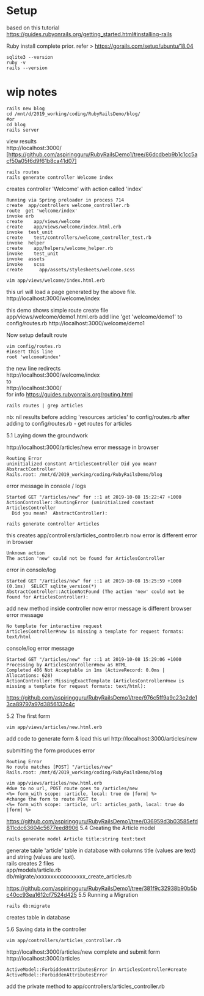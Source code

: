 # Setup

based on this tutorial
https://guides.rubyonrails.org/getting_started.html#installing-rails

Ruby install complete prior.
refer > https://gorails.com/setup/ubuntu/18.04

```
sqlite3 --version
ruby -v
rails --version
```


# wip notes
```
rails new blog  
cd /mnt/d/2019_working/coding/RubyRailsDemo/blog/
#or
cd blog  
rails server  
```
view results  
http://localhost:3000/  
[https://github.com/aspiringguru/RubyRailsDemo1/tree/86dcdbeb9b1c1cc5acf50a05f6d9f61b8ca41d07]
```
rails routes
rails generate controller Welcome index
```
creates controller 'Welcome' with action called  'index'

```
Running via Spring preloader in process 714
create  app/controllers welcome_controller.rb
route  get 'welcome/index'
invoke erb
create    app/views/welcome
create    app/views/welcome/index.html.erb
invoke  test_unit
create    test/controllers/welcome_controller_test.rb
invoke  helper
create    app/helpers/welcome_helper.rb
invoke    test_unit
invoke  assets
invoke    scss
create      app/assets/stylesheets/welcome.scss
```

```
vim app/views/welcome/index.html.erb
```
this url will load a page generated by the above file.
http://localhost:3000/welcome/index

this demo shows simple route
create file app/views/welcome/demo1.html.erb
add line 'get 'welcome/demo1' to  config/routes.rb
http://localhost:3000/welcome/demo1

Now setup default route
```
vim config/routes.rb
#insert this line
root 'welcome#index'
```
the new line redirects   
http://localhost:3000/welcome/index  
to    
http://localhost:3000/  
for info
https://guides.rubyonrails.org/routing.html

```
rails routes | grep articles
```
nb: nil results before adding 'resources :articles' to config/routes.rb
after adding to config/routes.rb - get routes for articles


5.1  Laying down the groundwork

http://localhost:3000/articles/new
error message in browser
```
Routing Error
uninitialized constant ArticlesController Did you mean? AbstractController
Rails.root: /mnt/d/2019_working/coding/RubyRailsDemo/blog
```
error message in console / logs
```
Started GET "/articles/new" for ::1 at 2019-10-08 15:22:47 +1000
ActionController::RoutingError (uninitialized constant ArticlesController
  Did you mean?  AbstractController):
```

```
rails generate controller Articles
```
this creates app/controllers/articles_controller.rb
now error is different
error in browser
```
Unknown action
The action 'new' could not be found for ArticlesController
```
error in console/log
```
Started GET "/articles/new" for ::1 at 2019-10-08 15:25:59 +1000
(0.1ms)  SELECT sqlite_version(*)
AbstractController::ActionNotFound (The action 'new' could not be found for ArticlesController):
```
add new method inside controller
now error message is different
browser error message
```
No template for interactive request
ArticlesController#new is missing a template for request formats: text/html
```
console/log error message
```
Started GET "/articles/new" for ::1 at 2019-10-08 15:29:06 +1000
Processing by ArticlesController#new as HTML
Completed 406 Not Acceptable in 1ms (ActiveRecord: 0.0ms | Allocations: 628)
ActionController::MissingExactTemplate (ArticlesController#new is missing a template for request formats: text/html):
```

https://github.com/aspiringguru/RubyRailsDemo1/tree/976c5ff9a9c23e2de13ca89797a97d3856132c4c

5.2 The first form

```
vim app/views/articles/new.html.erb
```
add code to generate form & load this url
http://localhost:3000/articles/new

submitting the form produces error
```
Routing Error
No route matches [POST] "/articles/new"
Rails.root: /mnt/d/2019_working/coding/RubyRailsDemo/blog
```

```
vim app/views/articles/new.html.erb
#due to no url, POST route goes to /articles/new
<%= form_with scope: :article, local: true do |form| %>
#change the form to route POST to
<%= form_with scope: :article, url: articles_path, local: true do |form| %>
```

https://github.com/aspiringguru/RubyRailsDemo1/tree/036959d3b03585efd811cdc63604c5677eed8906
5.4 Creating the Article model

```
rails generate model Article title:string text:text
```
generate table 'article' table in database with columns title (values are text) and string (values are text).  
rails creates 2 files  
app/models/article.rb    
db/migrate/xxxxxxxxxxxxxxxxx_create_articles.rb  

https://github.com/aspiringguru/RubyRailsDemo1/tree/381f9c32938b90b5bc40cc93ea1612cf7524d425
5.5 Running a Migration

```
rails db:migrate
```
creates table in database

5.6 Saving data in the controller

```
vim app/controllers/articles_controller.rb
```

http://localhost:3000/articles/new
complete and submit form
http://localhost:3000/articles
```
ActiveModel::ForbiddenAttributesError in ArticlesController#create
ActiveModel::ForbiddenAttributesError
```
add the private method to app/controllers/articles_controller.rb
